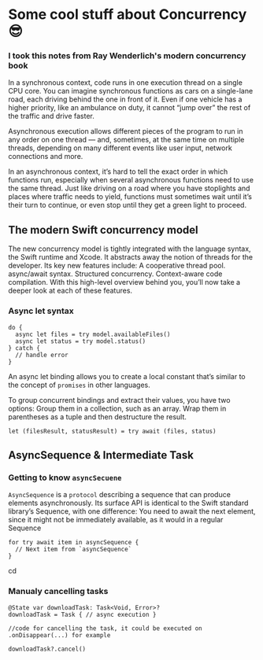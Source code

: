 # Some cool stuff about Concurrency 😎
### I took this notes from Ray Wenderlich's modern concurrency book 

In a synchronous context, code runs in one execution thread on a single CPU core. You can imagine synchronous functions as cars on a single-lane road, each driving behind the one in front of it. Even if one vehicle has a higher priority, like an ambulance on duty, it cannot “jump over” the rest of the traffic and drive faster.

Asynchronous execution allows different pieces of the program to run in any order on one thread — and, sometimes, at the same time on multiple threads, depending on many different events like user input, network connections and more.

In an asynchronous context, it’s hard to tell the exact order in which functions run, especially when several asynchronous functions need to use the same thread. Just like driving on a road where you have stoplights and places where traffic needs to yield, functions must sometimes wait until it’s their turn to continue, or even stop until they get a green light to proceed.

## The modern Swift concurrency model
The new concurrency model is tightly integrated with the language syntax, the Swift runtime and Xcode. It abstracts away the notion of threads for the developer. Its key new features include:
A cooperative thread pool.
async/await syntax.
Structured concurrency.
Context-aware code compilation.
With this high-level overview behind you, you’ll now take a deeper look at each of these features.

### Async let syntax
```
do {
  async let files = try model.availableFiles()
  async let status = try model.status()
} catch {
  // handle error
}
```

An async let binding allows you to create a local constant that’s similar to the concept of `promises` in other languages.

To group concurrent bindings and extract their values, you have two options:
Group them in a collection, such as an array.
Wrap them in parentheses as a tuple and then destructure the result.

``` 
let (filesResult, statusResult) = try await (files, status)
```
## AsyncSequence & Intermediate Task

### Getting to know `asyncSecuene`

`AsyncSequence` is a `protocol` describing a sequence that can produce elements asynchronously. Its surface API is identical to the Swift standard library’s Sequence, with one difference: You need to await the next element, since it might not be immediately available, as it would in a regular Sequence

```
for try await item in asyncSequence {
  // Next item from `asyncSequence`
}
```

cd


### Manualy cancelling tasks
``` 
@State var downloadTask: Task<Void, Error>? 
downloadTask = Task { // async execution }

//code for cancelling the task, it could be executed on .onDisappear(...) for example

downloadTask?.cancel()
```
